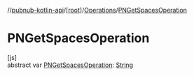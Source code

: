 //[pubnub-kotlin-api](../../../index.md)/[[root]](../index.md)/[Operations](index.md)/[PNGetSpacesOperation](-p-n-get-spaces-operation.md)

# PNGetSpacesOperation

[js]\
abstract var [PNGetSpacesOperation](-p-n-get-spaces-operation.md): [String](https://kotlinlang.org/api/latest/jvm/stdlib/kotlin-stdlib/kotlin/-string/index.html)
